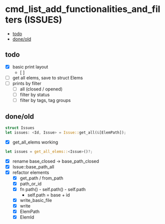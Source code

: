 # cmd_list_add_functionalities_and_filters (ISSUES)

<!-- toc GFM -->

* [todo](#todo)
* [done/old](#doneold)

<!-- toc -->

## todo

- [x] basic print layout
    - [ ]
- [ ] get all elems, save to struct Elems
- [ ] prints by filter
    - [ ] all (closed / opened)
    - [ ] filter by status
    - [ ] filter by tags, tag groups

## done/old

```rust
struct Issues
let issues: <Id, Issue> = Issue::get_all(&[ElemPath]);
```
- [x] get_all_elems working
```rust
let issues = get_all_elems::<Issue>()?;
```

- [x] rename base_closed -> base_path_closed
- [x] Issue::base_path_all
- [x] refactor elements
    - [x] get_path / from_path
    - [x] path_or_id
    - [x] fn path() - self.path() - self.path
        - self.path = base + id
    - [x] write_basic_file
    - [x] write
    - [x] ElemPath
    - [x] ElemId
